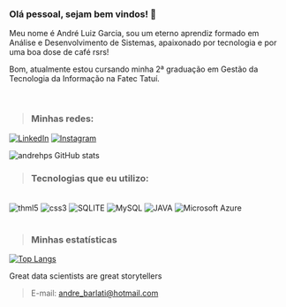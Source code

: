 

 ### Olá pessoal, sejam bem vindos! 👋 

<p> Meu nome é André Luiz Garcia, sou um eterno aprendiz formado em Análise e Desenvolvimento de Sistemas, apaixonado por tecnologia e por uma boa dose de café rsrs!
<br>

<p>Bom, atualmente estou cursando minha 2ª graduação em Gestão da Tecnologia da Informação na Fatec Tatuí.

</p>
<br/>

> ###  Minhas redes:


[![LinkedIn](https://img.shields.io/badge/LinkedIn-0077B5?style=for-the-badge&logo=linkedin&logoColor=white)](https://www.linkedin.com/in/andre-luiz-garcia-ortega/)
[![Instagram](https://img.shields.io/badge/Instagram-E4405F?style=for-the-badge&logo=instagram&logoColor=white)](https://www.instagram.com/andre_4garcia/) 

![andrehps GitHub stats](https://github-readme-stats.vercel.app/api?username=andrehps&show_icons=true&theme=dracula)


> ### Tecnologias que eu utilizo:

<div style="display: inline_block"> <br/>
    <img align="center" alt="thml5" src="https://img.shields.io/badge/HTML5-E34F26?style=for-the-badge&logo=html5&logoColor=white" />  
    <img align="center" alt="css3" src="https://img.shields.io/badge/CSS-239120?&style=for-the-badge&logo=css3&logoColor=white"/>
 <img align="center" alt="SQLITE" src="https://img.shields.io/badge/SQLite-07405E?style=for-the-badge&logo=sqlite&logoColor=white" />  

  <img align="center" alt="MySQL" src="https://img.shields.io/badge/MySQL-00000F?style=for-the-badge&logo=mysql&logoColor=white" />  
    <img align="center" alt="JAVA" src="https://img.shields.io/badge/Java-ED8B00?style=for-the-badge&logo=java&logoColor=white" />  
    <img align="center" alt="Microsoft Azure" src="https://img.shields.io/badge/Microsoft_Azure-0089D6?style=for-the-badge&logo=microsoft-azure&logoColor=white" />  
    
</div>

#

>  ### Minhas estatísticas

[![Top Langs](https://github-readme-stats.vercel.app/api/top-langs/?username=andrehps&layout=compact)](https://github.com/andrehps)

Great data scientists are great storytellers 

>E-mail: [andre_barlati@hotmail.com ](andre_barlati@hotmail.com) 
